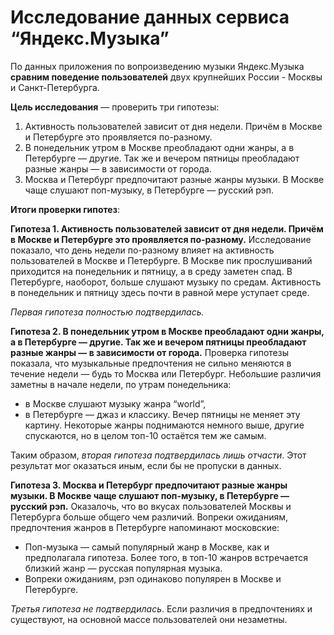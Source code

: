 # Исследование данных сервиса “Яндекс.Музыка”

По данных приложения по вопроизведению музыки Яндекс.Музыка **сравним поведение пользователей** двух крупнейших России - Москвы и Санкт-Петербурга.

**Цель исследования** — проверить три гипотезы:
1. Активность пользователей зависит от дня недели. Причём в Москве и Петербурге это проявляется по-разному.
2. В понедельник утром в Москве преобладают одни жанры, а в Петербурге — другие. Так же и вечером пятницы преобладают разные жанры — в зависимости от города. 
3. Москва и Петербург предпочитают разные жанры музыки. В Москве чаще слушают поп-музыку, в Петербурге — русский рэп.

**Итоги проверки гипотез**:

**Гипотеза 1. Активность пользователей зависит от дня недели. Причём в Москве и Петербурге это проявляется по-разному.**
Исследование показало, что день недели по-разному влияет на активность пользователей в Москве и Петербурге.
В Москве пик прослушиваний приходится на понедельник и пятницу, а в среду заметен спад.
В Петербурге, наоборот, больше слушают музыку по средам. Активность в понедельник и пятницу здесь почти в равной мере уступает среде.

_Первая гипотеза полностью подтвердилась._

**Гипотеза 2. В понедельник утром в Москве преобладают одни жанры, а в Петербурге — другие. Так же и вечером пятницы преобладают разные жанры — в зависимости от города.**
Проверка гипотезы показала, что музыкальные предпочтения не сильно меняются в течение недели — будь то Москва или Петербург. Небольшие различия заметны в начале недели, по утрам понедельника:
* в Москве слушают музыку жанра “world”,
* в Петербурге — джаз и классику.
Вечер пятницы не меняет эту картину. Некоторые жанры поднимаются немного выше, другие спускаются, но в целом топ-10 остаётся тем же самым.

Таким образом, _вторая гипотеза подтвердилась лишь отчасти_. Этот результат мог оказаться иным, если бы не пропуски в данных.

**Гипотеза 3. Москва и Петербург предпочитают разные жанры музыки. В Москве чаще слушают поп-музыку, в Петербурге — русский рэп.**
Оказалочь, что во вкусах пользователей Москвы и Петербурга больше общего чем различий. Вопреки ожиданиям, предпочтения жанров в Петербурге напоминают московские:
* Поп-музыка — самый популярный жанр в Москве, как и предполагала гипотеза. Более того, в топ-10 жанров встречается близкий жанр — русская популярная музыка.
* Вопреки ожиданиям, рэп одинаково популярен в Москве и Петербурге.

_Третья гипотеза не подтвердилась_. Если различия в предпочтениях и существуют, на основной массе пользователей они незаметны.


